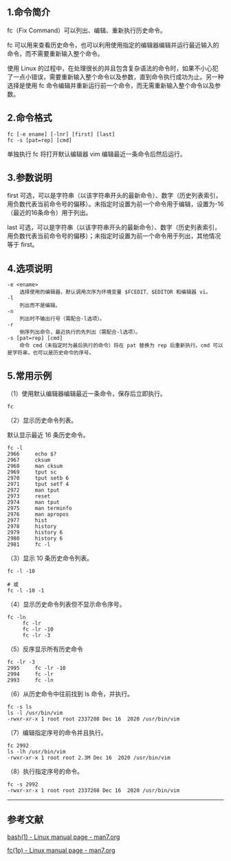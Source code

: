 ## 1.命令简介

fc（Fix Command）可以列出、编辑、重新执行历史命令。

fc 可以用来查看历史命令，也可以利用使用指定的编辑器编辑并运行最近输入的命令，而不需要重新输入整个命令。

使用 Linux 的过程中，在处理很长的并且包含复杂语法的命令时，如果不小心犯了一点小错误，需要重新输入整个命令以及参数，直到命令执行成功为止。另一种选择是使用 fc 命令编辑并重新运行前一个命令，而无需重新输入整个命令以及参数。

## 2.命令格式

```shell
fc [-e ename] [-lnr] [first] [last]
fc -s [pat=rep] [cmd]
```
单独执行 fc 将打开默认编辑器 vim 编辑最近一条命令后然后运行。

## 3.参数说明

first 可选，可以是字符串（以该字符串开头的最新命令）、数字（历史列表索引，用负数代表当前命令号的偏移）。未指定时设置为前一个命令用于编辑，设置为-16（最近的16条命令）用于列出。

last 可选，可以是字符串（以该字符串开头的最新命令）、数字（历史列表索引，用负数代表当前命令号的偏移）；未指定时设置为前一个命令用于列出，其他情况等于 first。

## 4.选项说明

```shell
-e <ename>
    选择使用的编辑器，默认调用次序为环境变量 $FCEDIT、$EDITOR 和编辑器 vi。
-l
    列出而不是编辑。
-n
    列出时不输出行号（需配合-l选项）。
-r
    倒序列出命令，最近执行的先列出（需配合-l选项）。
-s [pat=rep] [cmd]
    命令 cmd（未指定时为最后执行的命令）将在 pat 替换为 rep 后重新执行。cmd 可以是字符串，也可以是历史命令的序号。
```

## 5.常用示例

（1）使用默认编辑器编辑最近一条命令，保存后立即执行。
```shell
fc
```

（2）显示历史命令列表。

默认显示最近 16 条历史命令。

```shell
fc -l
2966     echo $?
2967     cksum
2968     man cksum
2969     tput sc
2970     tput setb 6
2971     tput setf 4
2972     man tput
2973     reset
2974     man tput
2975     man terminfo
2976     man apropos
2977     hist
2978     history
2979     history 6
2980     history 6
2981     fc -l
```

（3）显示 10 条历史命令列表。

```shell
fc -l -10

# 或
fc -l -10 -1
```

（4）显示历史命令列表但不显示命令序号。

```shell
fc -ln
     fc -lr
     fc -lr -10
     fc -lr -3
```

（5）反序显示所有历史命令

```shell
fc -lr -3
2995     fc -lr -10
2994     fc -lr
2993     fc -ln
```

（6）从历史命令中往前找到 ls 命令，并执行。

```shell
fc -s ls
ls -l /usr/bin/vim
-rwxr-xr-x 1 root root 2337208 Dec 16  2020 /usr/bin/vim
```

（7）编辑指定序号的命令并且执行。

```shell
fc 2992
ls -lh /usr/bin/vim
-rwxr-xr-x 1 root root 2.3M Dec 16  2020 /usr/bin/vim
```

（8）执行指定序号的命令。

```shell
fc -s 2992
-rwxr-xr-x 1 root root 2337208 Dec 16  2020 /usr/bin/vim
```

---
## 参考文献
[bash(1) - Linux manual page - man7.org](https://www.man7.org/linux/man-pages/man1/bash.1.html)

[fc(1p) - Linux manual page - man7.org](https://man7.org/linux/man-pages/man1/fc.1p.html)

<Vssue title="fc-builtin" />